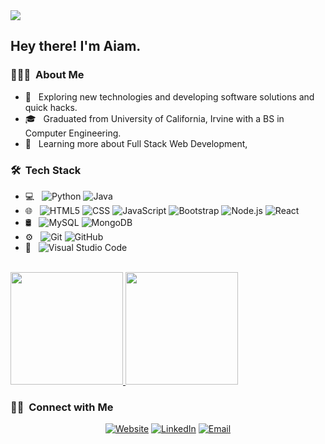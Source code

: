 <img src="https://avatars.githubusercontent.com/u/48824639?s=400&u=1f5076832918082eabd62e3d9416f6da33dbf6ab&v=4">

<h2> Hey there! I'm Aiam.</h2>

<h3> 👨🏻‍💻 &nbsp;About Me </h3>

- 🤔 &nbsp; Exploring new technologies and developing software solutions and quick hacks.
- 🎓 &nbsp; Graduated from University of California, Irvine with a BS in Computer Engineering.
- 🌱 &nbsp; Learning more about Full Stack Web Development,

<h3> 🛠 &nbsp;Tech Stack</h3>

- 💻 &nbsp;
  ![Python](https://img.shields.io/badge/-Python-333333?style=flat&logo=python)
  ![Java](https://img.shields.io/badge/-Java-333333?style=flat&logo=Java&logoColor=007396)
- 🌐 &nbsp;
  ![HTML5](https://img.shields.io/badge/-HTML5-333333?style=flat&logo=HTML5)
  ![CSS](https://img.shields.io/badge/-CSS-333333?style=flat&logo=CSS3&logoColor=1572B6)
  ![JavaScript](https://img.shields.io/badge/-JavaScript-333333?style=flat&logo=javascript)
  ![Bootstrap](https://img.shields.io/badge/-Bootstrap-333333?style=flat&logo=bootstrap&logoColor=563D7C)
  ![Node.js](https://img.shields.io/badge/-Node.js-333333?style=flat&logo=node.js)
  ![React](https://img.shields.io/badge/-React-333333?style=flat&logo=react)
- 🛢 &nbsp;
  ![MySQL](https://img.shields.io/badge/-MySQL-333333?style=flat&logo=mysql)
  ![MongoDB](https://img.shields.io/badge/-MongoDB-333333?style=flat&logo=mongodb)
- ⚙️ &nbsp;
  ![Git](https://img.shields.io/badge/-Git-333333?style=flat&logo=git)
  ![GitHub](https://img.shields.io/badge/-GitHub-333333?style=flat&logo=github)
- 🔧 &nbsp;
  ![Visual Studio Code](https://img.shields.io/badge/-Visual%20Studio%20Code-333333?style=flat&logo=visual-studio-code&logoColor=007ACC)

<br/>

<a href="https://github.com/aiamabadilla">
  <img height="180em" src="https://github-readme-stats.vercel.app/api?username=aiamabadilla&theme=buefy&show_icons=true" />
  <img height="180em" src="https://github-readme-stats.vercel.app/api/top-langs/?username=aiamabadilla8&theme=buefy&layout=compact" />
</a>

<br/>

<h3> 🤝🏻 &nbsp;Connect with Me </h3>

<p align="center">
<a href="https://aiamabadilla.github.io/AAPortfolio/"><img alt="Website" src="https://img.shields.io/badge/Website-https://aiamabadilla.github.io/AAPortfolio/-blue?style=flat-square&logo=google-chrome"></a>
<a href="https://www.linkedin.com/in/aiam-abadilla/"><img alt="LinkedIn" src="https://img.shields.io/badge/LinkedIn-Aiam%20Abadilla-blue?style=flat-square&logo=linkedin"></a>
<a href="abadillaaiam@gmail.com"><img alt="Email" src="https://img.shields.io/badge/Email-abadillaaiam@gmail.com-blue?style=flat-square&logo=gmail"></a>
</p>

